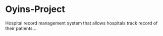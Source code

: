 # Oyins-Project
Hospital record management system that allows hospitals track record of their patients...
